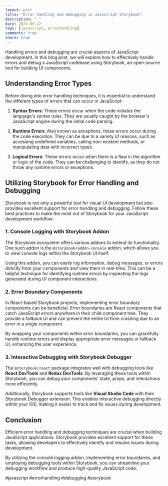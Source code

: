 ```yaml
---
layout: post
title: "Error handling and debugging in Javascript Storybook"
description: " "
date: 2023-09-22
tags: [javascript, errorhandling]
comments: true
share: true
---
```


Handling errors and debugging are crucial aspects of JavaScript development. In this blog post, we will explore how to effectively handle errors and debug a JavaScript codebase using Storybook, an open-source tool for building UI components.

## Understanding Error Types

Before diving into error handling techniques, it is essential to understand the different types of errors that can occur in JavaScript:

1. **Syntax Errors**: These errors occur when the code violates the language's syntax rules. They are usually caught by the browser's JavaScript engine during the initial code parsing.

2. **Runtime Errors**: Also known as exceptions, these errors occur during the code execution. They can be due to a variety of reasons, such as accessing undefined variables, calling non-existent methods, or manipulating data with incorrect types.

3. **Logical Errors**: These errors occur when there is a flaw in the algorithm or logic of the code. They can be challenging to identify, as they do not throw any runtime errors or exceptions.

## Utilizing Storybook for Error Handling and Debugging

Storybook is not only a powerful tool for visual UI development but also provides excellent support for error handling and debugging. Follow these best practices to make the most out of Storybook for your JavaScript development workflow:

### 1. Console Logging with Storybook Addon

The Storybook ecosystem offers various addons to extend its functionality. One such addon is the `@storybook/addon-console` addon, which allows you to view console logs within the Storybook UI itself.

Using this addon, you can easily log information, debug messages, or errors directly from your components and view them in real-time. This can be a helpful technique for identifying runtime errors by inspecting the logs generated during UI component interactions.

### 2. Error Boundary Components

In React-based Storybook projects, implementing error boundary components can be beneficial. Error boundaries are React components that catch JavaScript errors anywhere in their child component tree. They provide a fallback UI and can prevent the entire UI from crashing due to an error in a single component.

By wrapping your components within error boundaries, you can gracefully handle runtime errors and display appropriate error messages or fallback UI, enhancing the user experience.

### 3. Interactive Debugging with Storybook Debugger

The `@storybook/react` package integrates well with debugging tools like **React DevTools** and **Redux DevTools**. By leveraging these tools within Storybook, you can debug your components' state, props, and interactions more efficiently.

Additionally, Storybook supports tools like **Visual Studio Code** with their Storybook Debugger extension. This enables interactive debugging directly within your IDE, making it easier to track and fix issues during development.

## Conclusion

Efficient error handling and debugging techniques are crucial when building JavaScript applications. Storybook provides excellent support for these tasks, allowing developers to effectively identify and resolve issues during development.

By utilizing the console logging addon, implementing error boundaries, and employing debugging tools within Storybook, you can streamline your debugging workflow and produce high-quality JavaScript code.

#javascript #errorhandling #debugging #storybook